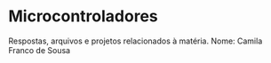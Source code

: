 # Microcontroladores
Respostas, arquivos e projetos relacionados à matéria. 
Nome: Camila Franco de Sousa 
